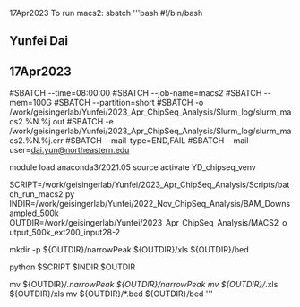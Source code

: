 
17Apr2023
To run macs2:
sbatch 
'''bash
#!/bin/bash

## Yunfei Dai
## 17Apr2023

#SBATCH --time=08:00:00
#SBATCH --job-name=macs2
#SBATCH --mem=100G
#SBATCH --partition=short
#SBATCH -o /work/geisingerlab/Yunfei/2023_Apr_ChipSeq_Analysis/Slurm_log/slurm_macs2.%N.%j.out
#SBATCH -e /work/geisingerlab/Yunfei/2023_Apr_ChipSeq_Analysis/Slurm_log/slurm_macs2.%N.%j.err
#SBATCH --mail-type=END,FAIL
#SBATCH --mail-user=dai.yun@northeastern.edu

module load anaconda3/2021.05
source activate YD_chipseq_venv

SCRIPT=/work/geisingerlab/Yunfei/2023_Apr_ChipSeq_Analysis/Scripts/batch_run_macs2.py
INDIR=/work/geisingerlab/Yunfei/2022_Nov_ChipSeq_Analysis/BAM_Downsampled_500k
OUTDIR=/work/geisingerlab/Yunfei/2023_Apr_ChipSeq_Analysis/MACS2_output_500k_ext200_input28-2

mkdir -p ${OUTDIR}/narrowPeak ${OUTDIR}/xls ${OUTDIR}/bed

python $SCRIPT $INDIR $OUTDIR

mv ${OUTDIR}/*.narrowPeak ${OUTDIR}/narrowPeak
mv ${OUTDIR}/*.xls ${OUTDIR}/xls
mv ${OUTDIR}/*.bed ${OUTDIR}/bed
'''
